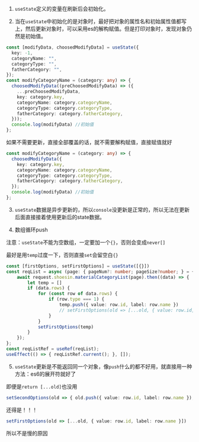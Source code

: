 1. `useState`定义的变量在刷新后会初始化。

2. 当在`useState`中初始化的是对象时，最好把对象的属性名和初始属性值都写上，然后更新对象时，可以采用es的解构赋值。但是打印对象时，发现对象仍然是初始值。
```typescript
const [modifyData, choosedModifyData] = useState({
  key: -1,
  categoryName: "",
  categoryType: "",
  fatherCategory: "",
});
const modifyCategoryName = (category: any) => {
  choosedModifyData((preChoosedModifyData) => ({
    ...preChoosedModifyData,
    key: category.key,
    categoryName: category.categoryName,
    categoryType: category.categoryType,
    fatherCategory: category.fatherCategory,
  }));
  console.log(modifyData) //初始值
};
```

如果不需要更新，直接全部覆盖的话，就不需要解构赋值，直接赋值就好

```typescript
const modifyCategoryName = (category: any) => {
  choosedModifyData({
    key: category.key,
    categoryName: category.categoryName,
    categoryType: category.categoryType,
    fatherCategory: category.fatherCategory,
  });
  console.log(modifyData) //初始值
};
```

3. `useState`数据是异步更新的，所以`console`没更新是正常的，所以无法在更新后面直接接着使用更新后的state数据。

4. 数组循环push

注意：`useState`不能为空数组，一定要加一个`{}`，否则会变成`never[]`

最好是用`temp`过度一下，否则直接`set`会留空白`{}`

```typescript
const [firstOptions, setFirstOptions] = useState([{}])
const reqList = async (page: { pageNum?: number; pageSize?number; } = { pageNum: 1, pageSize: 1000 }) => {
    await request.shoesin.materialCategoryList(page).then((data) => {
        let temp = []
        if (data.rows) {
            for (const row of data.rows) {
                if (row.type === 1) {
                    temp.push({ value: row.id, label: row.name })
                    // setFirstOptions(old => [...old, { value: row.id, label: row.name}])
                }
            }
            setFirstOptions(temp)
        }
    });
};
const reqListRef = useRef(reqList);
useEffect(() => { reqListRef.current(); }, []);
```

5. `useState`更新是不能返回同一个对象，像`push`什么的都不好用，就直接用一种方法：es6的展开符就好了

即便是`return [...old]`也没用

```typescript
setSecondOptions(old => { old.push({ value: row.id, label: row.name }); return old })
```

还得是！！！

```typescript
setFirstOptions(old => [...old, { value: row.id, label: row.name }])

```

所以不是慢的原因